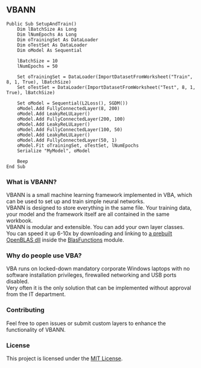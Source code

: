 ## VBANN

```vba
Public Sub SetupAndTrain()
    Dim lBatchSize As Long
    Dim lNumEpochs As Long
    Dim oTrainingSet As DataLoader
    Dim oTestSet As DataLoader
    Dim oModel As Sequential
    
    lBatchSize = 10
    lNumEpochs = 50
    
    Set oTrainingSet = DataLoader(ImportDatasetFromWorksheet("Train", 8, 1, True), lBatchSize)
    Set oTestSet = DataLoader(ImportDatasetFromWorksheet("Test", 8, 1, True), lBatchSize)
    
    Set oModel = Sequential(L2Loss(), SGDM())
    oModel.Add FullyConnectedLayer(8, 200)
    oModel.Add LeakyReLULayer()
    oModel.Add FullyConnectedLayer(200, 100)
    oModel.Add LeakyReLULayer()
    oModel.Add FullyConnectedLayer(100, 50)
    oModel.Add LeakyReLULayer()
    oModel.Add FullyConnectedLayer(50, 1)
    oModel.Fit oTrainingSet, oTestSet, lNumEpochs
    Serialize "MyModel", oModel
    
    Beep
End Sub
```

### What is VBANN?
VBANN is a small machine learning framework implemented in VBA, which can be used to set up and train simple neural networks.<br/>
VBANN is designed to store everything in the same file. Your training data, your model and the framework itself are all contained in the same workbook.<br/>
VBANN is modular and extensible. You can add your own layer classes.<br/>
You can speed it up 6-10x by downloading and linking to [a prebuilt OpenBLAS dll](https://github.com/OpenMathLib/OpenBLAS/releases) inside the [BlasFunctions](BlasFunctions.bas) module.

### Why do people use VBA?
VBA runs on locked-down mandatory corporate Windows laptops with no software installation privileges, firewalled networking and USB ports disabled.<br/>
Very often it is the only solution that can be implemented without approval from the IT department.

### Contributing
Feel free to open issues or submit custom layers to enhance the functionality of VBANN.

### License
This project is licensed under the [MIT License](LICENSE.txt).
